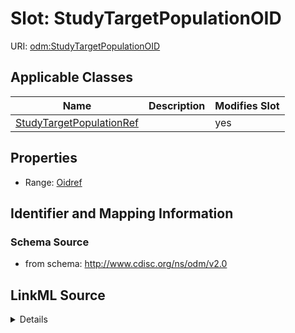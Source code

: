 # Slot: StudyTargetPopulationOID

URI: [odm:StudyTargetPopulationOID](http://www.cdisc.org/ns/odm/v2.0/StudyTargetPopulationOID)



<!-- no inheritance hierarchy -->




## Applicable Classes

| Name | Description | Modifies Slot |
| --- | --- | --- |
[StudyTargetPopulationRef](StudyTargetPopulationRef.md) |  |  yes  |







## Properties

* Range: [Oidref](Oidref.md)





## Identifier and Mapping Information







### Schema Source


* from schema: http://www.cdisc.org/ns/odm/v2.0




## LinkML Source

<details>
```yaml
name: StudyTargetPopulationOID
from_schema: http://www.cdisc.org/ns/odm/v2.0
rank: 1000
alias: StudyTargetPopulationOID
domain_of:
- StudyTargetPopulationRef
range: oidref

```
</details>